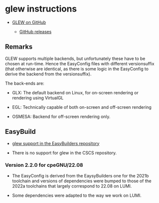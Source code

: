 # glew instructions

-   [GLEW on GitHub](https://github.com/nigels-com/glew)
    
    -   [GitHub releases](https://github.com/nigels-com/glew/releases)
    
    
## Remarks

GLEW supports multiple backends, but unfortunately these have to be chosen at
run-time. Hence the EasyConfig files with different versionsuffix (that otherwise
are identical, as there is some logic in the EasyConfig to derive the backend from
the versionsuffix).

The back-ends are:

-   GLX: The default backend on Linux, for on-screen rendering or rendering using
    VirtualGL

-   EGL: Technically capable of both on-screen and off-screen rendering

-   OSMESA: Backend for off-screen rendering only.


## EasyBuild

-   [glew support in the EasyBuilders repository](https://github.com/easybuilders/easybuild-easyconfigs/tree/develop/easybuild/easyconfigs/g/glew)

-   There is no support for glew in the CSCS repository.


### Version 2.2.0 for cpeGNU/22.08

-   The EasyConfig is derived from the EaysyBuilders one for the 2021b toolchain and
    versions of dependencies were bumped to those of the 2022a toolchains that largely
    correspond to 22.08 on LUMI.
    
-   Some dependencies were adapted to the way we work on LUMI.
